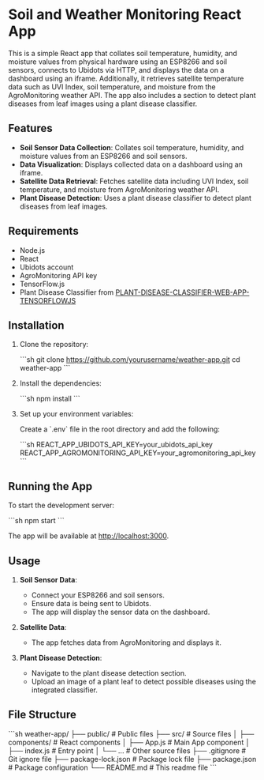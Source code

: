 
# Soil and Weather Monitoring React App

This is a simple React app that collates soil temperature, humidity, and moisture values from physical hardware using an ESP8266 and soil sensors, connects to Ubidots via HTTP, and displays the data on a dashboard using an iframe. Additionally, it retrieves satellite temperature data such as UVI Index, soil temperature, and moisture from the AgroMonitoring weather API. The app also includes a section to detect plant diseases from leaf images using a plant disease classifier.

## Features

- **Soil Sensor Data Collection**: Collates soil temperature, humidity, and moisture values from an ESP8266 and soil sensors.
- **Data Visualization**: Displays collected data on a dashboard using an iframe.
- **Satellite Data Retrieval**: Fetches satellite data including UVI Index, soil temperature, and moisture from AgroMonitoring weather API.
- **Plant Disease Detection**: Uses a plant disease classifier to detect plant diseases from leaf images.

## Requirements

- Node.js
- React
- Ubidots account
- AgroMonitoring API key
- TensorFlow.js
- Plant Disease Classifier from [PLANT-DISEASE-CLASSIFIER-WEB-APP-TENSORFLOWJS](https://github.com/rexsimiloluwah/PLANT-DISEASE-CLASSIFIER-WEB-APP-TENSORFLOWJS)

## Installation

1. Clone the repository:

    \`\`\`sh
    git clone https://github.com/yourusername/weather-app.git
    cd weather-app
    \`\`\`

2. Install the dependencies:

    \`\`\`sh
    npm install
    \`\`\`

3. Set up your environment variables:

    Create a \`.env\` file in the root directory and add the following:

    \`\`\`sh
    REACT_APP_UBIDOTS_API_KEY=your_ubidots_api_key
    REACT_APP_AGROMONITORING_API_KEY=your_agromonitoring_api_key
    \`\`\`

## Running the App

To start the development server:

\`\`\`sh
npm start
\`\`\`

The app will be available at [http://localhost:3000](http://localhost:3000).

## Usage

1. **Soil Sensor Data**:
   - Connect your ESP8266 and soil sensors.
   - Ensure data is being sent to Ubidots.
   - The app will display the sensor data on the dashboard.

2. **Satellite Data**:
   - The app fetches data from AgroMonitoring and displays it.

3. **Plant Disease Detection**:
   - Navigate to the plant disease detection section.
   - Upload an image of a plant leaf to detect possible diseases using the integrated classifier.

## File Structure

\`\`\`sh
weather-app/
├── public/                 # Public files
├── src/                    # Source files
│   ├── components/         # React components
│   ├── App.js              # Main App component
│   ├── index.js            # Entry point
│   └── ...                 # Other source files
├── .gitignore              # Git ignore file
├── package-lock.json       # Package lock file
├── package.json            # Package configuration
└── README.md               # This readme file
\`\`\`

